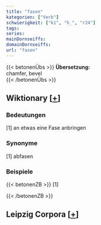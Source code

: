 ```yaml
---
title: "fasen"
kategorien: ["Verb"]
schwierigkeit: ["k1", "h_", "r24"]
tags:
series:
mainDornseiffs:
domainDornseiffs:
url: "fasen"
---
```


{{< betonenÜbs >}}
**Übersetzung:**  
chamfer, bevel  
{{< /betonenÜbs >}}

## Wiktionary [[+](https://de.wiktionary.org/wiki/fasen)]

### Bedeutungen
[1] an etwas eine Fase anbringen  

### Synonyme
[1] abfasen  

### Beispiele
{{< betonenZB >}}
[1]  

{{< /betonenZB >}}

## Leipzig Corpora [[+](https://corpora.uni-leipzig.de/en/res?word=fasen&corpusId=deu_newscrawl-public_2018)]


